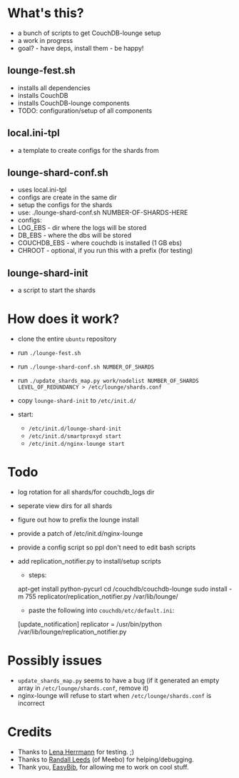 # What's this?

 * a bunch of scripts to get CouchDB-lounge setup
 * a work in progress
 * goal? - have deps, install them - be happy!


## lounge-fest.sh

 * installs all dependencies
 * installs CouchDB
 * installs CouchDB-lounge components
 * TODO: configuration/setup of all components


## local.ini-tpl

 * a template to create configs for the shards from


## lounge-shard-conf.sh

 * uses local.ini-tpl
 * configs are create in the same dir
 * setup the configs for the shards
 * use: ./lounge-shard-conf.sh NUMBER-OF-SHARDS-HERE
 * configs:
  * LOG_EBS - dir where the logs will be stored
  * DB_EBS - where the dbs will be stored
  * COUCHDB_EBS - where couchdb is installed (1 GB ebs)
  * CHROOT - optional, if you run this with a prefix (for testing)


## lounge-shard-init

 * a script to start the shards


# How does it work?

 * clone the entire `ubuntu` repository
 * run `./lounge-fest.sh`
 * run `./lounge-shard-conf.sh NUMBER_OF_SHARDS`
 * run `./update_shards_map.py work/nodelist NUMBER_OF_SHARDS LEVEL_OF_REDUNDANCY > /etc/lounge/shards.conf`
 * copy `lounge-shard-init` to `/etc/init.d/`

 * start:
   * `/etc/init.d/lounge-shard-init`
   * `/etc/init.d/smartproxyd start`
   * `/etc/init.d/nginx-lounge start`


# Todo

 * log rotation for all shards/for couchdb_logs dir
 * seperate view dirs for all shards
 * figure out how to prefix the lounge install
 * provide a patch of /etc/init.d/nginx-lounge
 * provide a config script so ppl don't need to edit bash scripts
 * add replication_notifier.py to install/setup scripts
   * steps:

    apt-get install python-pycurl
    cd /couchdb/couchdb-lounge
    sudo install -m 755 replicator/replication_notifier.py /var/lib/lounge/

   * paste the following into `couchdb/etc/default.ini`:

    [update_notification]
    replicator = /usr/bin/python /var/lib/lounge/replication_notifier.py

# Possibly issues

 * `update_shards_map.py` seems to have a bug (if it generated an empty array in `/etc/lounge/shards.conf`, remove it)
 * nginx-lounge will refuse to start when `/etc/lounge/shards.conf` is incorrect

# Credits

 * Thanks to [Lena Herrmann][0] for testing. ;)
 * Thanks to [Randall Leeds][1] (of Meebo) for helping/debugging.
 * Thank you, [EasyBib][2], for allowing me to work on cool stuff.

[0]: http://lenaherrmann.net/
[1]: http://twitter.com/tilgovi
[2]: http://www.easybib.com/
